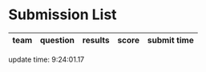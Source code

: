 # Submission List
team    | question  | results  | score | submit time
------|-----:|-----:| ----:|-----


update time:  9:24:01.17 
